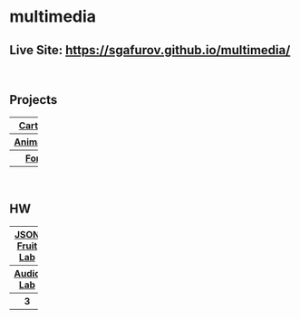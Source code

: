 # multimedia

## Live Site: https://sgafurov.github.io/multimedia/

<br />

## Projects
<table style="width: 10%" id="projects_table">
      <tr>
        <th><a href="https://github.com/sgafurov/multimedia/tree/main/projects/cartoon">Cartoon</a></th>
      </tr>
      <tr>
        <th><a href="https://github.com/sgafurov/multimedia/tree/main/projects/animation">Animation</a></th>
      </tr>
      <tr>
        <th><a href="https://github.com/sgafurov/multimedia/tree/main/projects/form">Form</a></th>
      </tr>
    </table>

<br />

## HW
<table style="width: 10%" id="hw_table">
      <tr>
        <th><a href="https://github.com/sgafurov/multimedia/tree/main/labs/json_fruit_lab">JSON Fruit Lab</a></th>
      </tr>
      <tr>
        <th><a href="https://github.com/sgafurov/multimedia/tree/main/labs/audio_lab">Audio Lab</a></th>
      </tr>
      <tr>
        <th>3</th>
      </tr>
    </table>
